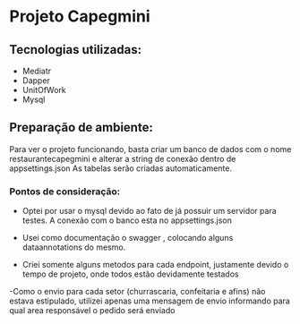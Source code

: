 ﻿# Projeto Capegmini

## Tecnologias utilizadas:

- Mediatr
- Dapper
- UnitOfWork
- Mysql

## Preparação de ambiente:
Para ver o projeto funcionando, basta criar um banco de dados com o nome restaurantecapegmini e alterar a string de conexão dentro de appsettings.json
As tabelas serão criadas automaticamente.


### Pontos de consideração:
- Optei por usar o mysql devido ao fato de já possuir um servidor para testes. A conexão com o banco esta no appsettings.json

- Usei como documentação o swagger , colocando alguns dataannotations do mesmo.

- Criei somente alguns metodos para cada endpoint, justamente devido o tempo de projeto, onde todos estão devidamente testados

-Como o envio para cada setor (churrascaria, confeitaria e afins) não estava estipulado, utilizei apenas uma mensagem de envio informando para qual area responsável o pedido será enviado
